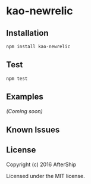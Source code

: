 # kao-newrelic


## Installation
```
npm install kao-newrelic

```

## Test
```
npm test
```

## Examples
_(Coming soon)_

## Known Issues


## License
Copyright (c) 2016 AfterShip

Licensed under the MIT license.
